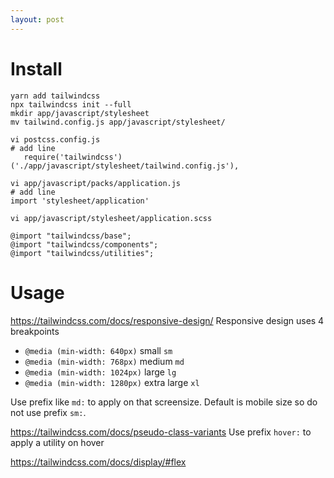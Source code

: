 ```yaml
---
layout: post
---
```


# Install

```
yarn add tailwindcss
npx tailwindcss init --full
mkdir app/javascript/stylesheet
mv tailwind.config.js app/javascript/stylesheet/

vi postcss.config.js
# add line
   require('tailwindcss')('./app/javascript/stylesheet/tailwind.config.js'),

vi app/javascript/packs/application.js
# add line
import 'stylesheet/application'

vi app/javascript/stylesheet/application.scss

@import "tailwindcss/base";
@import "tailwindcss/components";
@import "tailwindcss/utilities";

```

# Usage

https://tailwindcss.com/docs/responsive-design/
Responsive design uses 4 breakpoints
* `@media (min-width: 640px)` small `sm`
* `@media (min-width: 768px)` medium `md`
* `@media (min-width: 1024px)` large `lg`
* `@media (min-width: 1280px)` extra large `xl`

Use prefix like `md:` to apply on that screensize. Default is mobile size so do
not use prefix `sm:`.

https://tailwindcss.com/docs/pseudo-class-variants
Use prefix `hover:` to apply a utility on hover


https://tailwindcss.com/docs/display/#flex

